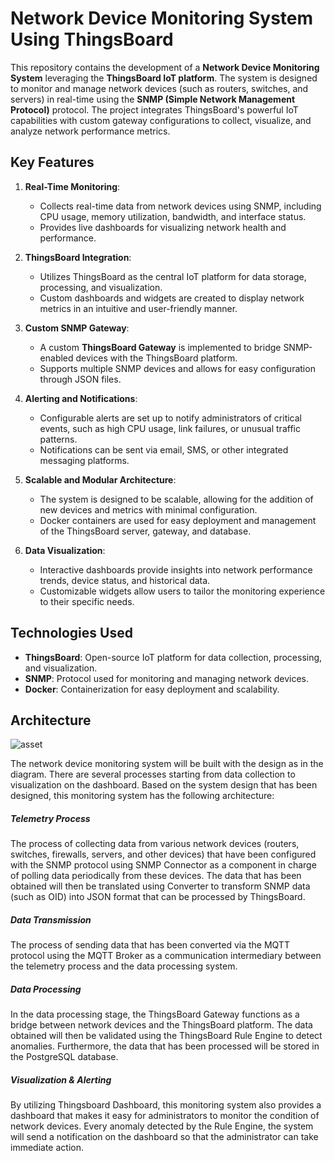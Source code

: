 # Network Device Monitoring System Using ThingsBoard

This repository contains the development of a **Network Device Monitoring System** leveraging the **ThingsBoard IoT platform**. The system is designed to monitor and manage network devices (such as routers, switches, and servers) in real-time using the **SNMP (Simple Network Management Protocol)** protocol. The project integrates ThingsBoard's powerful IoT capabilities with custom gateway configurations to collect, visualize, and analyze network performance metrics.

## Key Features

1. **Real-Time Monitoring**:

   - Collects real-time data from network devices using SNMP, including CPU usage, memory utilization, bandwidth, and interface status.
   - Provides live dashboards for visualizing network health and performance.

2. **ThingsBoard Integration**:

   - Utilizes ThingsBoard as the central IoT platform for data storage, processing, and visualization.
   - Custom dashboards and widgets are created to display network metrics in an intuitive and user-friendly manner.

3. **Custom SNMP Gateway**:

   - A custom **ThingsBoard Gateway** is implemented to bridge SNMP-enabled devices with the ThingsBoard platform.
   - Supports multiple SNMP devices and allows for easy configuration through JSON files.

4. **Alerting and Notifications**:

   - Configurable alerts are set up to notify administrators of critical events, such as high CPU usage, link failures, or unusual traffic patterns.
   - Notifications can be sent via email, SMS, or other integrated messaging platforms.

5. **Scalable and Modular Architecture**:

   - The system is designed to be scalable, allowing for the addition of new devices and metrics with minimal configuration.
   - Docker containers are used for easy deployment and management of the ThingsBoard server, gateway, and database.

6. **Data Visualization**:
   - Interactive dashboards provide insights into network performance trends, device status, and historical data.
   - Customizable widgets allow users to tailor the monitoring experience to their specific needs.

## Technologies Used

- **ThingsBoard**: Open-source IoT platform for data collection, processing, and visualization.
- **SNMP**: Protocol used for monitoring and managing network devices.
- **Docker**: Containerization for easy deployment and scalability.

## Architecture

   <img src="/docs/images/architecture.jpg" alt="asset">

The network device monitoring system will be built with the design as in the diagram. There are several processes starting from data collection to visualization on the dashboard. Based on the system design that has been designed, this monitoring system has the following architecture:

##### Telemetry Process

The process of collecting data from various network devices (routers, switches, firewalls, servers, and other devices) that have been configured with the SNMP protocol using SNMP Connector as a component in charge of polling data periodically from these devices. The data that has been obtained will then be translated using Converter to transform SNMP data (such as OID) into JSON format that can be processed by ThingsBoard.

##### Data Transmission

The process of sending data that has been converted via the MQTT protocol using the MQTT Broker as a communication intermediary between the telemetry process and the data processing system.

##### Data Processing

In the data processing stage, the ThingsBoard Gateway functions as a bridge between network devices and the ThingsBoard platform. The data obtained will then be validated using the ThingsBoard Rule Engine to detect anomalies. Furthermore, the data that has been processed will be stored in the PostgreSQL database.

##### Visualization & Alerting

By utilizing Thingsboard Dashboard, this monitoring system also provides a dashboard that makes it easy for administrators to monitor the condition of network devices. Every anomaly detected by the Rule Engine, the system will send a notification on the dashboard so that the administrator can take immediate action.
